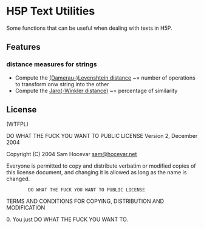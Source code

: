 H5P Text Utilities
==================
Some functions that can be useful when dealing with texts in H5P.

## Features

### distance measures for strings
- Compute the [(Damerau-)Levenshtein distance](https://en.wikipedia.org/wiki/Damerau%E2%80%93Levenshtein_distance) ~= number of operations to transform onw string into the other 
- Compute the [Jaro(-Winkler distance)](https://en.wikipedia.org/wiki/Jaro%E2%80%93Winkler_distance) ~= percentage of similarity

## License

(WTFPL)

DO WHAT THE FUCK YOU WANT TO PUBLIC LICENSE 
                    Version 2, December 2004 

 Copyright (C) 2004 Sam Hocevar <sam@hocevar.net> 

 Everyone is permitted to copy and distribute verbatim or modified 
 copies of this license document, and changing it is allowed as long 
 as the name is changed. 

            DO WHAT THE FUCK YOU WANT TO PUBLIC LICENSE 
   TERMS AND CONDITIONS FOR COPYING, DISTRIBUTION AND MODIFICATION 

  0\. You just DO WHAT THE FUCK YOU WANT TO.
